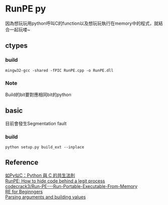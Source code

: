 # RunPE py

因為想玩玩用python呼叫C的function以及想玩玩執行在memory中的程式，就結合一起玩喽~

## ctypes

### build
`mingw32-gcc -shared -fPIC RunPE.cpp -o RunPE.dll`  

### Note
Build的bit要對應相同bit的python  

## basic

目前會發生Segmentation fault  

### build
`python setup.py build_ext --inplace`  


## Reference

[如Py似C：Python 與 C 的共生法則](https://medium.com/pyladies-taiwan/如py似c-python-與-c-的共生法則-568add0ba5b8)  
[RunPE: How to hide code behind a legit process](https://www.adlice.com/runpe-hide-code-behind-legit-process/)  
[codecrack3/Run-PE---Run-Portable-Executable-From-Memory](https://github.com/codecrack3/Run-PE---Run-Portable-Executable-From-Memory)  
[RE for Beginngers](https://www.begin.re/the-workshop?fbclid=IwAR2pdyq8amDbqn2MNq8knMo73da6FZ_UHySEIBPQcTlPlaB4RTmZwOlEAtU)  
[Parsing arguments and building values](https://docs.python.org/3/c-api/arg.html)  
